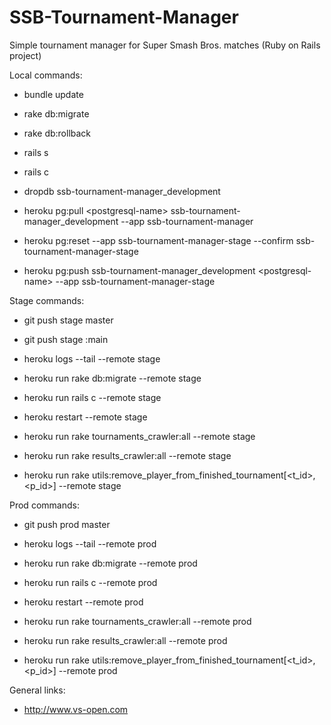 # SSB-Tournament-Manager
Simple tournament manager for Super Smash Bros. matches (Ruby on Rails project)

Local commands:
- bundle update
- rake db:migrate
- rake db:rollback
- rails s
- rails c

- dropdb ssb-tournament-manager_development
- heroku pg:pull \<postgresql-name\> ssb-tournament-manager_development --app ssb-tournament-manager

- heroku pg:reset --app ssb-tournament-manager-stage --confirm ssb-tournament-manager-stage
- heroku pg:push ssb-tournament-manager_development \<postgresql-name\> --app ssb-tournament-manager-stage

Stage commands:
- git push stage master
- git push stage <branch>:main
- heroku logs --tail --remote stage
- heroku run rake db:migrate --remote stage
- heroku run rails c --remote stage
- heroku restart --remote stage

- heroku run rake tournaments_crawler:all --remote stage
- heroku run rake results_crawler:all --remote stage
- heroku run rake utils:remove_player_from_finished_tournament[<t_id>,<p_id>] --remote stage

Prod commands:
- git push prod master
- heroku logs --tail --remote prod
- heroku run rake db:migrate --remote prod
- heroku run rails c --remote prod
- heroku restart --remote prod

- heroku run rake tournaments_crawler:all --remote prod
- heroku run rake results_crawler:all --remote prod
- heroku run rake utils:remove_player_from_finished_tournament[<t_id>,<p_id>] --remote prod

General links:
- http://www.vs-open.com